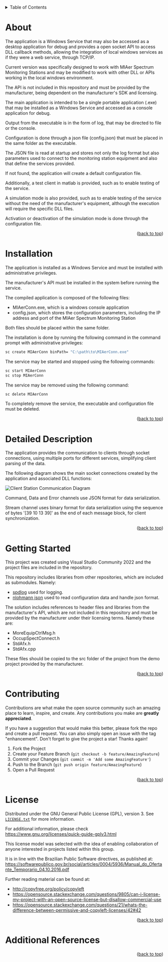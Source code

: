 <!-- Improved compatibility of back to top link: See: https://github.com/othneildrew/Best-README-Template/pull/73 -->
<a name="indexerd-md-top"></a>

<!-- PROJECT SHIELDS -->
<!--
*** based on https://github.com/othneildrew/Best-README-Template
*** Reference links are enclosed in brackets [ ] instead of parentheses ( ).
*** See the bottom of this document for the declaration of the reference variables
*** for contributors-url, forks-url, etc. This is an optional, concise syntax you may use.
*** https://www.markdownguide.org/basic-syntax/#reference-style-links
-->
<!-- TABLE OF CONTENTS -->
<details>
  <summary>Table of Contents</summary>
  <ol>
    <li><a href="#about">About MIAerConn</a></li>
    <li><a href="#installation">Instalation</a></li>
    <li><a href="#detailed-description">Detailed Description</a></li>
    <li><a href="#getting-started">Getting Started</a></li>
    <li><a href="#contributing">Contributing</a></li>
    <li><a href="#license">License</a></li>
    <li><a href="#additional-references">Additional References</a></li>
  </ol>
</details>

<!-- ABOUT THE PROJECT -->
# About

The application is a Windows Service that may also be accessed as a desktop application for debug and provides a open socket API to access DLL callback methods, allowing the integration of local windows services as if they were a web service, through TCP/IP.

Current version was specifically designed to work with MIAer Spectrum Monitoring Stations and may be modified to work with other DLL or APIs working in the local windows environment.

The API is not included in this repository and must be provided by the manufacturer, being dependent on the manufacturer's SDK and licensing.

The main application is intended to be a single portable application (.exe) that may be installed as a Windows Service and accessed as a console application for debug.

Output from the executable is in the form of log, that may be directed to file or the console.

Configuration is done through a json file (config.json) that must be placed in the same folder as the executable.

The JSON file is read at startup and stores not only the log format but also parameters used to connect to the monitoring station equipment and also that define the services provided.

If not found, the application will create a default configuration file.

Additionally, a test client in matlab is provided, such as to enable testing of the service.

A simulation mode is also provided, such as to enable testing of the service without the need of the manufacturer's equipment, although the execution will require the specific DLL files.

Activation or deactivation of the simulation mode is done through the configuration file.

<p align="right">(<a href="#indexerd-md-top">back to top</a>)</p>

<!-- Installation -->
# Installation

The application is installed as a Windows Service and must be installed with administrative privileges.

The manufacturer's API must be installed in the system before running the service.

The compiled application is composed of the following files:

 - MIAerConn.exe, which is a windows console application
 - config.json, which stores the configuration parameters, including the IP address and port of the MIAer Spectrum Monitoring Station

Both files should be placed within the same folder.

The installation is done by running the following command in the command prompt with administrative privileges:

```cmd
sc create MIAerConn binPath= "C:\path\to\MIAerConn.exe"
```

The service may be started and stopped using the following commands:

```cmd
sc start MIAerConn
sc stop MIAerConn
```

The service may be removed using the following command:

```cmd
sc delete MIAerConn
```

To completely remove the service, the executable and configuration file must be deleted.

<p align="right">(<a href="#indexerd-md-top">back to top</a>)</p>

<!-- Detailed Description -->
# Detailed Description

The application provides the communication to clients through socket connections, using multiple ports for different services, simplifying client parsing of the data.

The following diagram shows the main socket connections created by the application and associated DLL functions:

![Client Station Communication Diagram](/doc/diagram.svg)

Command, Data and Error channels use JSON format for data serialization.

Stream channel uses binary format for data serialization using the sequence of bytes '[39 10 13 39]' as the end of each message block, for client synchronization.

<p align="right">(<a href="#indexerd-md-top">back to top</a>)</p>

<!-- GETTING STARTED -->
# Getting Started

This project was created using Visual Studio Community 2022 and the project files are included in the repository.

This repository includes libraries from other repositories, which are included as submodules. Namely:

- [spdlog](https://github.com/gabime/spdlog) used for logging.
- [nlohmann json](https://github.com/nlohmann/json) used to read configuration data and handle json format.

The solution includes references to header files and libraries from the manufacturer's API, which are not included in this repository and must be provided by the manufacturer under their licensing terms. Namely these are:
- MoreEquipCtrlMsg.h
- OccupSpectConnect.h
- StdAfx.h
- StdAfx.cpp

These files should be copied to the src folder of the project from the demo project provided by the manufacturer.

<p align="right">(<a href="#indexerd-md-top">back to top</a>)</p>

<!-- CONTRIBUTING -->
# Contributing

Contributions are what make the open source community such an amazing place to learn, inspire, and create. Any contributions you make are **greatly appreciated**.

If you have a suggestion that would make this better, please fork the repo and create a pull request. You can also simply open an issue with the tag "enhancement".
Don't forget to give the project a star! Thanks again!

1. Fork the Project
2. Create your Feature Branch (`git checkout -b feature/AmazingFeature`)
3. Commit your Changes (`git commit -m 'Add some AmazingFeature'`)
4. Push to the Branch (`git push origin feature/AmazingFeature`)
5. Open a Pull Request

<p align="right">(<a href="#indexerd-md-top">back to top</a>)</p>

<!-- LICENSE -->
# License

Distributed under the GNU General Public License (GPL), version 3. See [`LICENSE.txt`](.\LICENSE) for more information.

For additional information, please check <https://www.gnu.org/licenses/quick-guide-gplv3.html>

This license model was selected with the idea of enabling collaboration of anyone interested in projects listed within this group.

It is in line with the Brazilian Public Software directives, as published at: <https://softwarepublico.gov.br/social/articles/0004/5936/Manual_do_Ofertante_Temporario_04.10.2016.pdf>

Further reading material can be found at:
- <http://copyfree.org/policy/copyleft>
- <https://opensource.stackexchange.com/questions/9805/can-i-license-my-project-with-an-open-source-license-but-disallow-commercial-use>
- <https://opensource.stackexchange.com/questions/21/whats-the-difference-between-permissive-and-copyleft-licenses/42#42>

<p align="right">(<a href="#indexerd-md-top">back to top</a>)</p>

# Additional References

<p align="right">(<a href="#indexerd-md-top">back to top</a>)</p>
